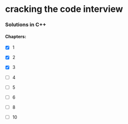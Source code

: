 # cracking the code interview

### Solutions in C++

#### Chapters:
- [X] 1
- [X] 2
- [X] 3
- [ ] 4
- [ ] 5
- [ ] 6
- [ ] 8
- [ ] 10

